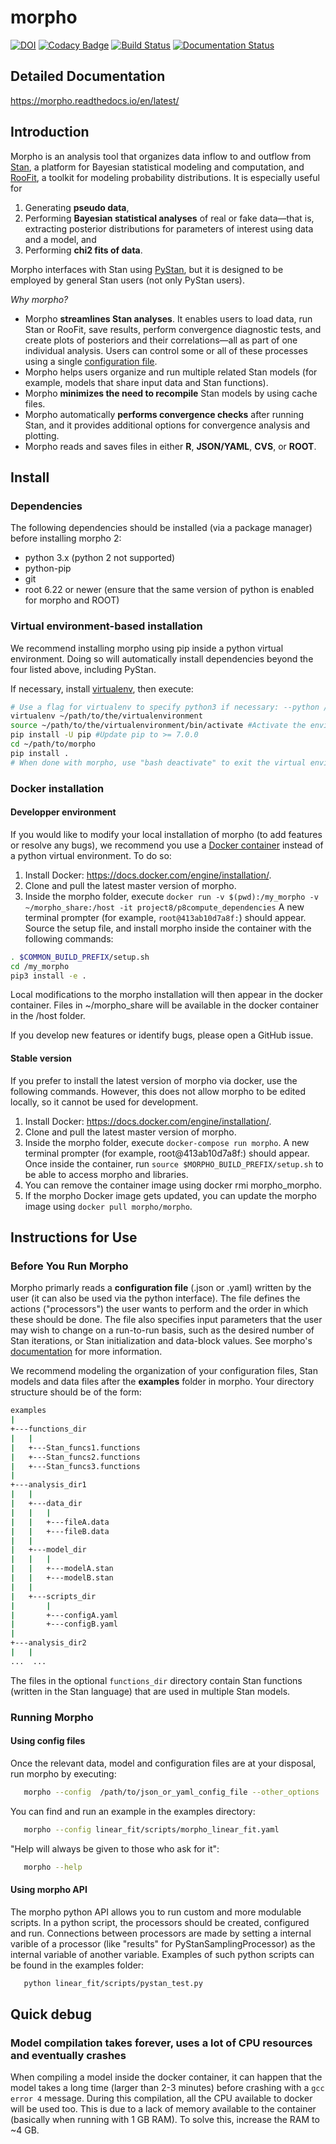 # morpho

[![DOI](https://zenodo.org/badge/22215458.svg)](https://zenodo.org/badge/latestdoi/22215458)
[![Codacy Badge](https://app.codacy.com/project/badge/Grade/447ffa9cccb742fbb323d4c96acb90b7)](https://www.codacy.com/gh/morphoorg/morpho/dashboard?utm_source=github.com&amp;utm_medium=referral&amp;utm_content=morphoorg/morpho&amp;utm_campaign=Badge_Grade)
[![Build Status](https://travis-ci.org/morphoorg/morpho.svg?branch=master)](https://travis-ci.org/morphoorg/morpho)
[![Documentation Status](https://readthedocs.org/projects/morpho/badge/?version=latest)](https://morpho.readthedocs.io/en/latest/?badge=latest)

## Detailed Documentation

https://morpho.readthedocs.io/en/latest/

## Introduction

Morpho is an analysis tool that organizes data inflow to and outflow from [Stan](http://mc-stan.org/), a platform for Bayesian statistical modeling and computation, and [RooFit](https://root.cern.ch/guides/roofit-manual), a toolkit for modeling probability distributions.
It is especially useful for

  1) Generating **pseudo data**,
  2) Performing **Bayesian statistical analyses** of real or fake data—that is, extracting posterior distributions for parameters of interest using data and a model, and
  3) Performing **chi2 fits of data**.

Morpho interfaces with Stan using [PyStan](https://pystan.readthedocs.io/en/latest/), but it is designed to be employed by general Stan users (not only PyStan users).

_Why morpho?_

- Morpho **streamlines Stan analyses**. It enables users to load data, run Stan or RooFit, save results, perform convergence diagnostic tests, and create plots of posteriors and their correlations—all as part of one individual analysis. Users can control some or all of these processes using a single [configuration file](https://morpho.readthedocs.io/en/latest/morpho2example.html).
- Morpho helps users organize and run multiple related Stan models (for example, models that share input data and Stan functions).
- Morpho **minimizes the need to recompile** Stan models by using cache files.
- Morpho automatically **performs convergence checks** after running Stan, and it provides additional options for convergence analysis and plotting.
- Morpho reads and saves files in either **R**, **JSON/YAML**, **CVS**, or **ROOT**.

## Install

### Dependencies

The following dependencies should be installed (via a package manager) before installing morpho 2:

- python 3.x (python 2 not supported)
- python-pip
- git
- root 6.22 or newer (ensure that the same version of python is enabled for morpho and ROOT)

### Virtual environment-based installation

We recommend installing morpho using pip inside a python virtual environment. Doing so will automatically install dependencies beyond the four listed above, including PyStan.

If necessary, install [virtualenv](https://virtualenv.pypa.io/en/stable/), then execute:

```bash
# Use a flag for virtualenv to specify python3 if necessary: --python /path/to/python3
virtualenv ~/path/to/the/virtualenvironment
source ~/path/to/the/virtualenvironment/bin/activate #Activate the environment
pip install -U pip #Update pip to >= 7.0.0
cd ~/path/to/morpho
pip install .
# When done with morpho, use "bash deactivate" to exit the virtual environment
```

### Docker installation

#### Developper environment

If you would like to modify your local installation of morpho (to add features or resolve any bugs), we recommend you use a [Docker container](https://docs.docker.com/get-started/) instead of a python virtual environment. To do so:

  1. Install Docker: https://docs.docker.com/engine/installation/.
  2. Clone and pull the latest master version of morpho.
  3. Inside the morpho folder, execute
  ```docker run -v $(pwd):/my_morpho -v ~/morpho_share:/host -it project8/p8compute_dependencies```
  A new terminal prompter (for example, ```root@413ab10d7a8f:```) should appear.
  Source the setup file, and install morpho inside the container with the following commands:

  ```bash
  . $COMMON_BUILD_PREFIX/setup.sh
  cd /my_morpho
  pip3 install -e .
  ```

  Local modifications to the morpho installation will then appear in the docker container. Files in ~/morpho_share will be available in the docker container in the /host folder.

If you develop new features or identify bugs, please open a GitHub issue.

#### Stable version

If you prefer to install the latest version of morpho via docker, use the following commands. However, this does not allow morpho to be edited locally, so it cannot be used for development.

  1. Install Docker: https://docs.docker.com/engine/installation/.
  2. Clone and pull the latest master version of morpho.
  3. Inside the morpho folder, execute ```docker-compose run morpho```. A new terminal prompter (for example, root@413ab10d7a8f:) should appear. Once inside the container, run ```source $MORPHO_BUILD_PREFIX/setup.sh``` to be able to access morpho and libraries.
  4. You can remove the container image using docker rmi morpho_morpho.
  5. If the morpho Docker image gets updated, you can update the morpho image using ```docker pull morpho/morpho```.

## Instructions for Use

### Before You Run Morpho

Morpho primarly reads a **configuration file** (.json or .yaml) written by the user (it can also be used via the python interface).
The file defines the actions ("processors") the user wants to perform and the order in which these should be done.
The file also specifies input parameters that the user may wish to change on a run-to-run basis, such as the desired number of Stan iterations, or Stan initialization and data-block values. 
See morpho's [documentation](https://morpho.readthedocs.io/en/latest/morpho2example.html#configuration-file) for more information.

We recommend modeling the organization of your configuration files, Stan models and data files after the **examples** folder in morpho. Your directory structure should be of the form:

```bash
examples
|
+---functions_dir
|   |
|   +---Stan_funcs1.functions
|   +---Stan_funcs2.functions
|   +---Stan_funcs3.functions
|
+---analysis_dir1
|   |
|   +---data_dir
|   |   |
|   |   +---fileA.data
|   |   +---fileB.data
|   |
|   +---model_dir
|   |   |
|   |   +---modelA.stan
|   |   +---modelB.stan
|   |
|   +---scripts_dir
|       |
|       +---configA.yaml
|       +---configB.yaml
|
+---analysis_dir2
|   |
...  ...
```

The files in the optional ```functions_dir``` directory contain Stan functions (written in the Stan language) that are used in multiple Stan models.

### Running Morpho

#### Using config files

Once the relevant data, model and configuration files are at your disposal, run morpho by executing:

```bash
   morpho --config  /path/to/json_or_yaml_config_file --other_options
```

You can find and run an example in the examples directory:

```bash
   morpho --config linear_fit/scripts/morpho_linear_fit.yaml
```

"Help will always be given to those who ask for it":

```bash
   morpho --help
```

#### Using morpho API

The morpho python API allows you to run custom and more modulable scripts.
In a python script, the processors should be created, configured and run.
Connections between processors are made by setting a internal varible of a processor (like "results" for PyStanSamplingProcessor) as the internal variable of another variable.
Examples of such python scripts can be found in the examples folder:

```bash
   python linear_fit/scripts/pystan_test.py
```

## Quick debug

### Model compilation takes forever, uses a lot of CPU resources and eventually crashes

When compiling a model inside the docker container, it can happen that the model takes a long time (larger than 2-3 minutes) before crashing with a `gcc error 4` message.
During this compilation, all the CPU available to docker will be used too.
This is due to a lack of memory available to the container (basically when running with 1 GB RAM).
To solve this, increase the RAM to ~4 GB.
